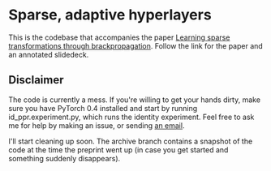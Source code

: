 # Sparse, adaptive hyperlayers

This is the codebase that accompanies the paper [Learning sparse transformations through brackpropagation](http://www.peterbloem.nl/publications/learning-sparse-transformations). Follow the link for the paper and an annotated slidedeck.
 
## Disclaimer

The code is currently a mess. If you're willing to get your hands dirty, make sure you have PyTorch 0.4 installed and start by running id_ppr.experiment.py, which runs the identity experiment. Feel free to ask me for help by making an issue, or sending [an email](mailto:sparse@peterbloem.nl).

I'll start cleaning up soon. The archive branch contains a snapshot of the code at the time the preprint went up (in case you get started and something suddenly disappears).

